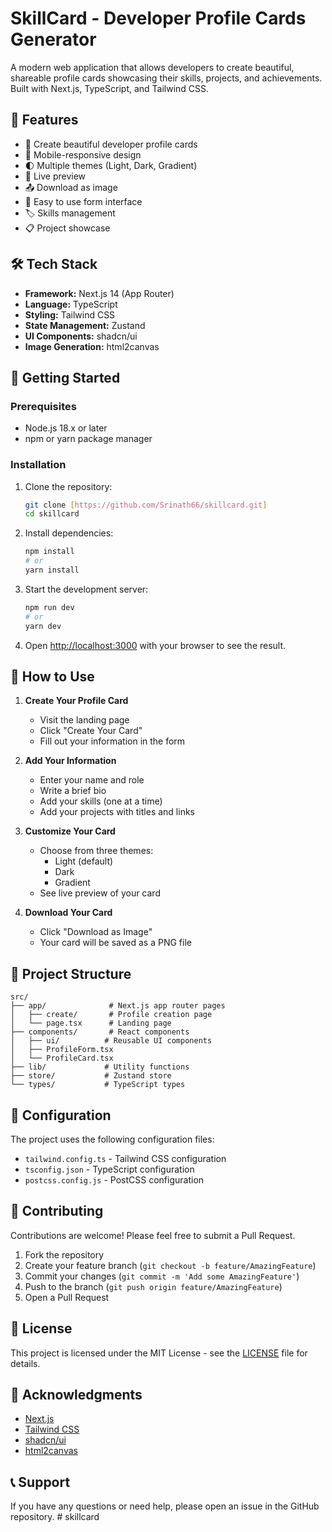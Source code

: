 # SkillCard - Developer Profile Cards Generator

A modern web application that allows developers to create beautiful, shareable profile cards showcasing their skills, projects, and achievements. Built with Next.js, TypeScript, and Tailwind CSS.

## 🌟 Features

- 🎨 Create beautiful developer profile cards
- 📱 Mobile-responsive design
- 🌓 Multiple themes (Light, Dark, Gradient)
- 🔄 Live preview
- 📤 Download as image
- 🎯 Easy to use form interface
- 🏷️ Skills management
- 📋 Project showcase

## 🛠️ Tech Stack

- **Framework:** Next.js 14 (App Router)
- **Language:** TypeScript
- **Styling:** Tailwind CSS
- **State Management:** Zustand
- **UI Components:** shadcn/ui
- **Image Generation:** html2canvas

## 🚀 Getting Started

### Prerequisites

- Node.js 18.x or later
- npm or yarn package manager

### Installation

1. Clone the repository:
   ```bash
   git clone [https://github.com/Srinath66/skillcard.git]
   cd skillcard
   ```

2. Install dependencies:
   ```bash
   npm install
   # or
   yarn install
   ```

3. Start the development server:
   ```bash
   npm run dev
   # or
   yarn dev
   ```

4. Open [http://localhost:3000](http://localhost:3000) with your browser to see the result.

## 📝 How to Use

1. **Create Your Profile Card**
   - Visit the landing page
   - Click "Create Your Card"
   - Fill out your information in the form

2. **Add Your Information**
   - Enter your name and role
   - Write a brief bio
   - Add your skills (one at a time)
   - Add your projects with titles and links

3. **Customize Your Card**
   - Choose from three themes:
     - Light (default)
     - Dark
     - Gradient
   - See live preview of your card

4. **Download Your Card**
   - Click "Download as Image"
   - Your card will be saved as a PNG file

## 📁 Project Structure

```
src/
├── app/              # Next.js app router pages
│   ├── create/       # Profile creation page
│   └── page.tsx      # Landing page
├── components/       # React components
│   ├── ui/          # Reusable UI components
│   ├── ProfileForm.tsx
│   └── ProfileCard.tsx
├── lib/             # Utility functions
├── store/           # Zustand store
└── types/           # TypeScript types
```

## 🔧 Configuration

The project uses the following configuration files:
- `tailwind.config.ts` - Tailwind CSS configuration
- `tsconfig.json` - TypeScript configuration
- `postcss.config.js` - PostCSS configuration

## 🤝 Contributing

Contributions are welcome! Please feel free to submit a Pull Request.

1. Fork the repository
2. Create your feature branch (`git checkout -b feature/AmazingFeature`)
3. Commit your changes (`git commit -m 'Add some AmazingFeature'`)
4. Push to the branch (`git push origin feature/AmazingFeature`)
5. Open a Pull Request

## 📄 License

This project is licensed under the MIT License - see the [LICENSE](LICENSE) file for details.

## 🙏 Acknowledgments

- [Next.js](https://nextjs.org/)
- [Tailwind CSS](https://tailwindcss.com/)
- [shadcn/ui](https://ui.shadcn.com/)
- [html2canvas](https://html2canvas.hertzen.com/)

## 📞 Support

If you have any questions or need help, please open an issue in the GitHub repository. # skillcard
